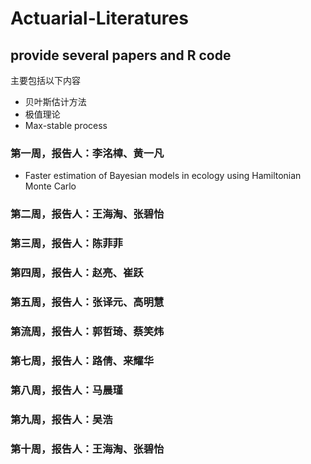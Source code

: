 # Actuarial-Literatures
## provide several papers and R code
主要包括以下内容

* 贝叶斯估计方法
* 极值理论
* Max-stable process

### 第一周，报告人：李洺樟、黄一凡
* Faster estimation of Bayesian models in ecology using Hamiltonian Monte Carlo

### 第二周，报告人：王海淘、张碧怡

### 第三周，报告人：陈菲菲
### 第四周，报告人：赵亮、崔跃
### 第五周，报告人：张译元、高明慧
### 第流周，报告人：郭哲琦、蔡笑炜
### 第七周，报告人：路倩、来耀华
### 第八周，报告人：马晨瑾
### 第九周，报告人：吴浩
### 第十周，报告人：王海淘、张碧怡


